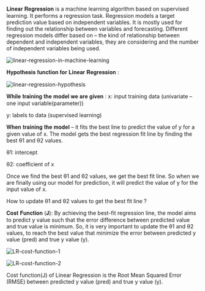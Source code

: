 𝐋𝐢𝐧𝐞𝐚𝐫 𝐑𝐞𝐠𝐫𝐞𝐬𝐬𝐢𝐨𝐧 is a machine learning algorithm based on supervised learning. It performs a regression task. 
Regression models a target prediction value based on independent variables. It is mostly used for finding out
the relationship between variables and forecasting. Different regression models differ based on – the kind of
relationship between dependent and independent variables, they are considering and the number of independent 
variables being used.


![linear-regression-in-machine-learning](https://user-images.githubusercontent.com/85125898/146007554-f0ec7016-669a-4d64-a0f3-0c4c49e44ff2.png)



𝐇𝐲𝐩𝐨𝐭𝐡𝐞𝐬𝐢𝐬 𝐟𝐮𝐧𝐜𝐭𝐢𝐨𝐧 𝐟𝐨𝐫 𝐋𝐢𝐧𝐞𝐚𝐫 𝐑𝐞𝐠𝐫𝐞𝐬𝐬𝐢𝐨𝐧 :

![linear-regression-hypothesis](https://user-images.githubusercontent.com/85125898/146007532-5a81455f-543d-4a4c-8860-745587daeacd.jpg)


𝐖𝐡𝐢𝐥𝐞 𝐭𝐫𝐚𝐢𝐧𝐢𝐧𝐠 𝐭𝐡𝐞 𝐦𝐨𝐝𝐞𝐥 𝐰𝐞 𝐚𝐫𝐞 𝐠𝐢𝐯𝐞𝐧 :
x: input training data (univariate – one input variable(parameter))

y: labels to data (supervised learning)

𝐖𝐡𝐞𝐧 𝐭𝐫𝐚𝐢𝐧𝐢𝐧𝐠 𝐭𝐡𝐞 𝐦𝐨𝐝𝐞𝐥 – it fits the best line to predict the value of y for a given value of x.
The model gets the best regression fit line by finding the best θ1 and θ2 values.

θ1: intercept

θ2: coefficient of x

Once we find the best θ1 and θ2 values, we get the best fit line. So when we are finally using our 
model for prediction, it will predict the value of y for the input value of x.

How to update θ1 and θ2 values to get the best fit line ?

𝐂𝐨𝐬𝐭 𝐅𝐮𝐧𝐜𝐭𝐢𝐨𝐧 (𝐉):
By achieving the best-fit regression line, the model aims to predict y value such that the error
difference between predicted value and true value is minimum. So, it is very important to update 
the θ1 and θ2 values, to reach the best value that minimize the error between predicted y value
(pred) and true y value (y).

![LR-cost-function-1](https://user-images.githubusercontent.com/85125898/146008082-5589db28-3696-4048-882a-faba29062e0c.jpg)

![LR-cost-function-2](https://user-images.githubusercontent.com/85125898/146008091-9afcd4ae-4dfb-41c2-98df-f2acfc22da61.jpg)

Cost function(J) of Linear Regression is the Root Mean Squared Error (RMSE) between predicted y value (pred) and true y value (y).
